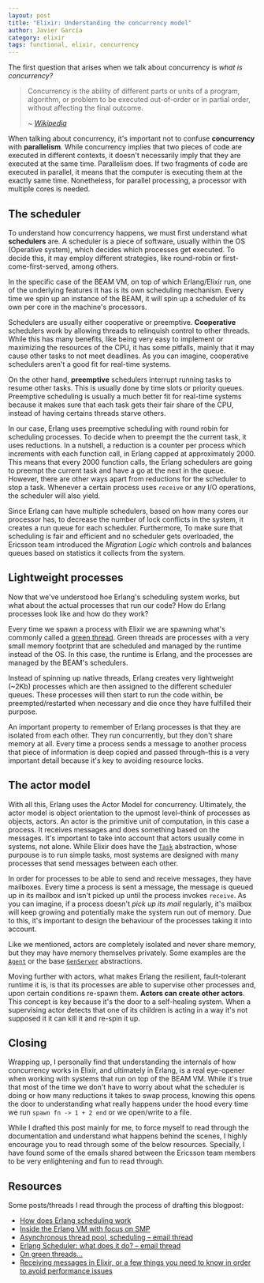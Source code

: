 ```yaml
---
layout: post
title: "Elixir: Understanding the concurrency model"
author: Javier García
category: elixir
tags: functional, elixir, concurrency
---
```


The first question that arises when we talk about concurrency is *what is concurrency?*

> Concurrency is the ability of different parts or units of a program, algorithm, or problem to be executed
> out-of-order or in partial order, without affecting the final outcome.
>
> ~ [*Wikipedia*](https://en.wikipedia.org/wiki/Concurrency_(computer_science))

When talking about concurrency, it's important not to confuse **concurrency** with **parallelism**. While concurrency
implies that two pieces of code are executed in different contexts, it doesn't necessarily imply that they are executed
at the same time. Parallelism does. If two fragments of code are executed in parallel, it means that the computer is
executing them at the exactly same time. Nonetheless, for parallel processing, a processor with multiple cores is needed.

## The scheduler

To understand how concurrency happens, we must first understand what **schedulers** are. A scheduler is a piece of
software, usually within the OS (Operative system), which decides which processes get executed. To decide this, it
may employ different strategies, like round-robin or first-come-first-served, among others.

In the specific case of the BEAM VM, on top of which Erlang/Elixir run, one of the underlying features it has is its
own scheduling mechanism. Every time we spin up an instance of the BEAM, it will spin up a scheduler of its own per
core in the machine's processors.

Schedulers are usually either cooperative or preemptive. **Cooperative** schedulers work by allowing threads to relinquish
control to other threads. While this has many benefits, like being very easy to implement or maximizing the resources of
the CPU, it has some pitfalls, mainly that it may cause other tasks to not meet deadlines. As you can imagine, cooperative
schedulers aren't a good fit for real-time systems.

On the other hand, **preemptive** schedulers interrupt running tasks to resume other tasks. This is usually done by time
slots or priority queues. Preemptive scheduling is usually a much better fit for real-time systems because it makes sure
that each task gets their fair share of the CPU, instead of having certains threads starve others.

In our case, Erlang uses preemptive scheduling with round robin for scheduling processes. To decide when to preempt the
the current task, it uses reductions. In a nutshell, a reduction is a counter per process which increments with each
function call, in Erlang capped at approximately 2000. This means that every 2000 function calls, the Erlang schedulers
are going to preempt the current task and have a go at the next in the queue. However, there are other ways apart from
reductions for the scheduler to stop a task. Whenever a certain process uses `receive` or any I/O operations, the
scheduler will also yield.

Since Erlang can have multiple schedulers, based on how many cores our processor has, to decrease the number of lock
conflicts in the system, it creates a run queue for each scheduler. Furthermore, To make sure that scheduling is fair
and efficient and no scheduler gets overloaded, the Ericsson team introduced the *Migration Logic* which controls and
balances queues based on statistics it collects from the system.

## Lightweight processes

Now that we've understood hoe Erlang's scheduling system works, but what about the actual processes that run our code?
How do Erlang processes look like and how do they work?

Every time we spawn a process with Elixir we are spawning what's commonly called a
[green thread](https://en.wikipedia.org/wiki/Green_threads). Green threads are processes with a very small memory
footprint that are scheduled and managed by the runtime instead of the OS. In this case, the runtime is Erlang, and the
processes are managed by the BEAM's schedulers.

Instead of spinning up native threads, Erlang creates very lightweight (~2Kb) processes which are then assigned to the
different scheduler queues. These processes will then start to run the code within, be preempted/restarted when necessary
and die once they have fulfilled their purpose.

An important property to remember of Erlang processes is that they are isolated from each other. They run concurrently,
but they don't share memory at all. Every time a process sends a message to another process that piece of information is
deep copied and passed through–this is a very important detail because it's key to avoiding resource locks.

## The actor model

With all this, Erlang uses the Actor Model for concurrency. Ultimately, the actor model is object orientation to the
upmost level–think of processes as objects, actors. An actor is the primitive unit of computation, in this case a process.
It receives messages and does something based on the messages. It's important to take into account that actors
usually come in systems, not alone. While Elixir does have the [`Task`](https://hexdocs.pm/elixir/Task.html) abstraction,
whose purpouse is to run simple tasks, most systems are designed with many processes that send messages between each other.

In order for processes to be able to send and receive messages, they have mailboxes. Every time a process is sent a
message, the message is queued up in its mailbox and isn't picked up until the process invokes `receive`. As you can
imagine, if a process doesn't *pick up its mail* regularly, it's mailbox will keep growing and potentially make the
system run out of memory. Due to this, it's important to design the behaviour of the processes taking it into account.

Like we mentioned, actors are completely isolated and never share memory, but they may have memory themselves privately.
Some examples are the [`Agent`](https://hexdocs.pm/elixir/Agent.html) or the base
[`GenServer`](https://hexdocs.pm/elixir/GenServer.html) abstractions.

Moving further with actors, what makes Erlang the resilient, fault-tolerant runtime it is, is that its processes are
able to supervise other processes and, upon certain conditions re-spawn them. **Actors can create other actors**.
This concept is key because it's the door to a self-healing system. When a supervising actor detects that one of its
children is acting in a way it's not supposed it it can kill it and re-spin it up.

## Closing

Wrapping up, I personally find that understanding the internals of how concurrency works in Elixir, and ultimately in
Erlang, is a real eye-opener when working with systems that run on top of the BEAM VM. While it's true that most of the
time we don't have to worry about what the scheduler is doing or how many reductions it takes to swap process,
knowing this opens the door to understanding what really happens under the hood every time we run
`spawn fn -> 1 + 2 end` or we open/write to a file.

While I drafted this post mainly for me, to force myself to read through the documentation and understand what happens
behind the scenes, I highly encourage you to read through some of the below resources. Specially, I have found some of
the emails shared between the Ericsson team members to be very enlightening and fun to read through.

## Resources

Some posts/threads I read through the process of drafting this blogpost:

- [How does Erlang scheduling work](https://jlouisramblings.blogspot.com/2013/01/how-erlang-does-scheduling.html)
- [Inside the Erlang VM with focus on SMP](http://erlang.org/euc/08/euc_smp.pdf)
- [Asynchronous thread pool, scheduling – email thread](http://erlang.org/pipermail/erlang-questions/2002-August/005490.html)
- [Erlang Scheduler: what does it do? – email thread](http://erlang.org/pipermail/erlang-questions/2001-April/003132.html)
- [On green threads...](https://twitter.com/joeerl/status/1010485913393254401)
- [Receiving messages in Elixir, or a few things you need to know in order to avoid performance issues](https://www.erlang-solutions.com/blog/receiving-messages-in-elixir-or-a-few-things-you-need-to-know-in-order-to-avoid-performance-issues.html)